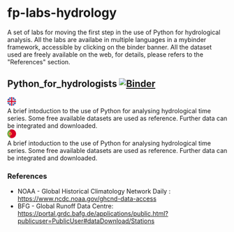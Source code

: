 # fp-labs-hydrology
A set of labs for moving the first step in the use of Python for hydrological analysis.
All the labs are availabe in multiple languages in a mybinder framework, accessible by clicking on the binder banner.
All the dataset used are freely available on the web, for details, please refers to the "References" section.

## Python_for_hydrologists [![Binder](https://mybinder.org/badge_logo.svg)](https://mybinder.org/v2/gh/c-hydro/fp-labs-hydrology/HEAD)
<div align="left">
    <img src="source/flags/eng.png" width="20px"</img> 
</div>
A brief intoduction to the use of Python for analysing hydrological time series.
Some free available datasets are used as reference. 
Further data can be integrated and downloaded.
<div align="left">
    <img src="source/flags/por.png" width="20px"</img> 
</div>
A brief intoduction to the use of Python for analysing hydrological time series.
Some free available datasets are used as reference. 
Further data can be integrated and downloaded.

### References
* NOAA - Global Historical Climatology Network Daily : https://www.ncdc.noaa.gov/ghcnd-data-access
* BFG - Global Runoff Data Centre: https://portal.grdc.bafg.de/applications/public.html?publicuser=PublicUser#dataDownload/Stations
